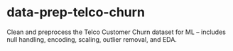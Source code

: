 # data-prep-telco-churn
Clean and preprocess the Telco Customer Churn dataset for ML – includes null handling, encoding, scaling, outlier removal, and EDA.
